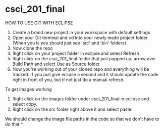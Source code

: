 csci_201_final
==============

HOW TO USE GIT WITH ECLIPSE

1. Create a brand new project in your workspace with default settings
2. Open your Git terminal and cd into your newly made project folder. (When you ls you should just see 'src' and 'bin' folders)
3. Now clone the repo
4. Right click on your project folder in eclipse and select Refresh
5. Right click on the csci_201_final folder that just popped up, arrow over Build Path and select Use as Source folder.
6. Now you're working out of your cloned repo and everything will be tracked. If you pull give eclipse a second and it should update the code right in front of you, but if not just do a manual refresh.

To get images working
1. Right click on the images folder under csci_201_final in eclipse and select copy.
2. Right click on the src folder right above it and select paste. 


We should change the image file paths in the code so that we don't have to do that ^

